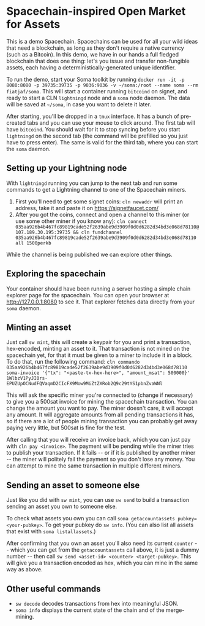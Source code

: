 Spacechain-inspired Open Market for Assets
==========================================

This is a demo Spacechain. Spacechains can be used for all your wild ideas that need a blockchain, as long as they don't require a native currency (such as a Bitcoin). In this demo, we have in our hands a full fledged blockchain that does one thing: let's you issue and transfer non-fungible assets, each having a deterministically-generated unique identifier.

To run the demo, start your Soma toolkit by running `docker run -it -p 8080:8080 -p 39735:39735 -p 9036:9036 -v ~/soma:/root --name soma --rm fiatjaf/soma`. This will start a container running `bitcoind` on signet, and ready to start a CLN `lightningd` node and a `soma` node daemon. The data will be saved at `~/soma`, in case you want to delete it later.

After starting, you'll be dropped in a `tmux` interface. It has a bunch of pre-created tabs and you can use your mouse to click around. The first tab will have `bitcoind`. You should wait for it to stop syncing before you start `lightningd` on the second tab (the command will be prefilled so you just have to press enter). The same is valid for the third tab, where you can start the `soma` daemon.

## Setting up your Lightning node

With `lightningd` running you can jump to the next tab and run some commands to get a Lightning channel to one of the Spacechain miners.

1. First you'll need to get some signet coins: `cln newaddr` will print an address, take it and paste it on https://signetfaucet.com/
2. After you got the coins, connect and open a channel to this miner (or use some other miner if you know any): `cln connect 035aa926b4b467fc89819cade52f2639abe9d3909f0d0d6282d34bd3e068d78110@107.189.30.195:39735 && cln fundchannel 035aa926b4b467fc89819cade52f2639abe9d3909f0d0d6282d34bd3e068d78110 all 1500perkb`

While the channel is being published we can explore other things.

## Exploring the spacechain

Your container should have been running a server hosting a simple chain explorer page for the spacechain. You can open your browser at http://127.0.0.1:8080 to see it. That explorer fetches data directly from your `soma` daemon.

## Minting an asset

Just call `sw mint`, this will create a keypair for you and print a transaction, hex-encoded, minting an asset to it. That transaction is not mined on the spacechain yet, for that it must be given to a miner to include it in a block. To do that, run the following command: `cln commando 035aa926b4b467fc89819cade52f2639abe9d3909f0d0d6282d34bd3e068d78110 soma-invoice '{"tx": "<paste-tx-hex-here>", "amount_msat": 500000}' 1WlbzV1PyJI0rs-EPUZUpOCNudFQVaqmD2CIcFX9Mow9MiZtZXRob2Q9c29tYS1pbnZvaWNl`

This will ask the specific miner you're connected to (change if necessary) to give you a 500sat invoice for mining the spacechain transaction. You can change the amount you want to pay. The miner doesn't care, it will accept any amount. It will aggregate amounts from all pending transactions it has, so if there are a lot of people mining transaction you can probably get away paying very little, but 500sat is fine for the test.

After calling that you will receive an invoice back, which you can just pay with `cln pay <invoice>`. The payment will be pending while the miner tries to publish your transaction. If it fails -- or if it is published by another miner -- the miner will politely fail the payment so you don't lose any money. You can attempt to mine the same transaction in multiple different miners.

## Sending an asset to someone else

Just like you did with `sw mint`, you can use `sw send` to build a transaction sending an asset you own to someone else.

To check what assets you own you can call `soma getaccountassets pubkey=<your-pubkey>`. To get your pubkey do `sw info`. (You can also list all assets that exist with `soma listallassets`.)

After confirming that you own an asset you'll also need its current `counter` -- which you can get from the `getaccountassets` call above, it is just a dummy number -- then call `sw send <asset-id> <counter> <target-pubkey>`. This will give you a transaction encoded as hex, which you can mine in the same way as above.

## Other useful commands

- `sw decode` decodes transactions from hex into meaningful JSON.
- `soma info` displays the current state of the chain and of the merge-mining.

